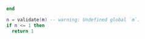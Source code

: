 ```lua spec/data/src/diagnostics.lua:18-22
  end

  n = validate(m) -- warning: Undefined global `m`.
  if n <= 1 then
    return 1
```
